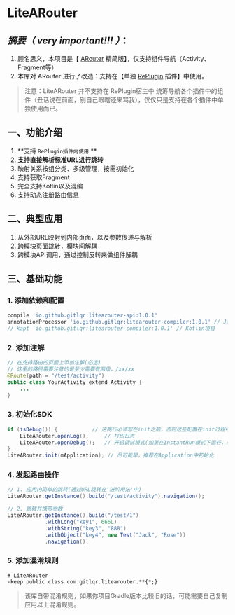 # LiteARouter



## *摘要（ very important!!! ）*：

1. 顾名思义，本项目是【 [ARouter](https://github.com/alibaba/ARouter/) 精简版】，仅支持组件导航（Activity、Fragment等）
2. 本库对 ARouter 进行了改造：支持在【单独 [RePlugin](https://github.com/Qihoo360/RePlugin/) 插件】中使用。

> 注意：LiteARouter 并不支持在 RePlugin宿主中 统筹导航各个插件中的组件（丑话说在前面，别自己眼瞎还来骂我），仅仅只是支持在各个插件中单独使用而已。



## 一、功能介绍

1. **支持 `RePlugin插件内使用` **
2. **支持直接解析标准URL进行跳转**
3. 映射关系按组分类、多级管理，按需初始化
4. 支持获取Fragment
5. 完全支持Kotlin以及混编
6. 支持动态注册路由信息



## 二、典型应用

1. 从外部URL映射到内部页面，以及参数传递与解析
2. 跨模块页面跳转，模块间解耦
3. 跨模块API调用，通过控制反转来做组件解耦



## 三、基础功能

### 1. 添加依赖和配置

```gradle
compile 'io.github.gitlqr:litearouter-api:1.0.1'
annotationProcessor 'io.github.gitlqr:litearouter-compiler:1.0.1' // Java项目
// kapt 'io.github.gitlqr:litearouter-compiler:1.0.1' // Kotlin项目
```

### 2. 添加注解

```java
// 在支持路由的页面上添加注解(必选)
// 这里的路径需要注意的是至少需要有两级，/xx/xx
@Route(path = "/test/activity")
public class YourActivity extend Activity {
    ...
}
```

### 3. 初始化SDK

```java
if (isDebug()) {           // 这两行必须写在init之前，否则这些配置在init过程中将无效
    LiteARouter.openLog();     // 打印日志
    LiteARouter.openDebug();   // 开启调试模式(如果在InstantRun模式下运行，必须开启调试模式！线上版本需要关闭,否则有安全风险)
}
LiteARouter.init(mApplication); // 尽可能早，推荐在Application中初始化
```

### 4. 发起路由操作

```java
// 1. 应用内简单的跳转(通过URL跳转在'进阶用法'中)
LiteARouter.getInstance().build("/test/activity").navigation();

// 2. 跳转并携带参数
LiteARouter.getInstance().build("/test/1")
            .withLong("key1", 666L)
            .withString("key3", "888")
            .withObject("key4", new Test("Jack", "Rose"))
            .navigation();
```

### 5. 添加混淆规则

```
# LiteARouter
-keep public class com.gitlqr.litearouter.**{*;}
```

> 该库自带混淆规则，如果你项目Gradle版本比较旧的话，可能需要自己复制应用以上混淆规则。













